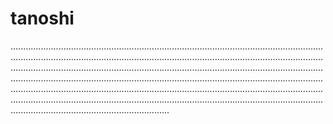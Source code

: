 # tanoshi

.......................................................................................................................................................................................................................................................................................................................................................................................................................................................................................................................................................................................................................................................................................................................................................................................................................................